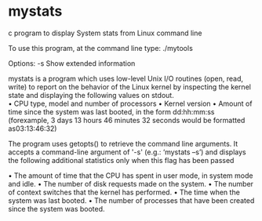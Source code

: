 # mystats
c program to display System stats from Linux command line

To use this program, at the command line type:
  ./mytools
  
 Options:
  -s  Show extended information

mystats is a program which uses low-level Unix I/O routines (open, read, write) to report on the behavior of the Linux kernel by inspecting the kernel state and displaying the following values on stdout.  
  • CPU type, model and number of processors
  • Kernel version
  • Amount of time since the system was last booted, in the form dd:hh:mm:ss 
    (forexample, 3 days 13 hours 46 minutes 32 seconds would be formatted as03:13:46:32)
    
 
 
 The program uses getopts() to retrieve the command line arguments.  It accepts a command-line argument of '-s' (e.g.:  ‘mystats –s’) and displays the following additional statistics only when this flag has been passed

   
  • The amount of time that the CPU has spent in user mode, in system mode and idle.
  • The number of disk requests made on the system.
  • The number of context switches that the kernel has performed.
  • The time when the system was last booted.
  • The number of processes that have been created since the system was booted.
